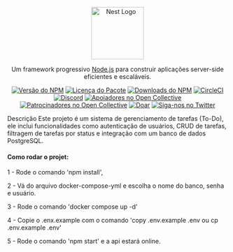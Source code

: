 <p align="center"> <a href="http://nestjs.com/" target="blank"><img src="https://nestjs.com/img/logo-small.svg" width="120" alt="Nest Logo" /></a> </p><p align="center"> Um framework progressivo <a href="http://nodejs.org" target="_blank">Node.js</a> para construir aplicações server-side eficientes e escaláveis. </p><p align="center"> <a href="https://www.npmjs.com/~nestjscore" target="_blank"><img src="https://img.shields.io/npm/v/@nestjs/core.svg" alt="Versão do NPM" /></a> <a href="https://www.npmjs.com/~nestjscore" target="_blank"><img src="https://img.shields.io/npm/l/@nestjs/core.svg" alt="Licença do Pacote" /></a> <a href="https://www.npmjs.com/~nestjscore" target="_blank"><img src="https://img.shields.io/npm/dm/@nestjs/common.svg" alt="Downloads do NPM" /></a> <a href="https://circleci.com/gh/nestjs/nest" target="_blank"><img src="https://img.shields.io/circleci/build/github/nestjs/nest/master" alt="CircleCI" /></a> <a href="https://discord.gg/G7Qnnhy" target="_blank"><img src="https://img.shields.io/badge/discord-online-brightgreen.svg" alt="Discord"/></a> <a href="https://opencollective.com/nest#backer" target="_blank"><img src="https://opencollective.com/nest/backers/badge.svg" alt="Apoiadores no Open Collective" /></a> <a href="https://opencollective.com/nest#sponsor" target="_blank"><img src="https://opencollective.com/nest/sponsors/badge.svg" alt="Patrocinadores no Open Collective" /></a> <a href="https://paypal.me/kamilmysliwiec" target="_blank"><img src="https://img.shields.io/badge/Doar-PayPal-ff3f59.svg" alt="Doar"/></a> <a href="https://twitter.com/nestframework" target="_blank"><img src="https://img.shields.io/twitter/follow/nestframework.svg?style=social&label=Seguir" alt="Siga-nos no Twitter"></a> </p>
Descrição
Este projeto é um sistema de gerenciamento de tarefas (To-Do), ele inclui funcionalidades como autenticação de usuários, CRUD de tarefas, filtragem de tarefas por status e integração com um banco de dados PostgreSQL.

#### Como rodar o projet:

1 - Rode o comando 'npm install',

2 - Vá do arquivo docker-compose-yml e escolha o nome do banco, senha e usuário.

3 - Rode o comando 'docker compose up -d'

4 - Copie o .enx.example com o comando 'copy .env.example .env ou cp .env.example .env'

5 - Rode o comando 'npm start' e a api estará online.

